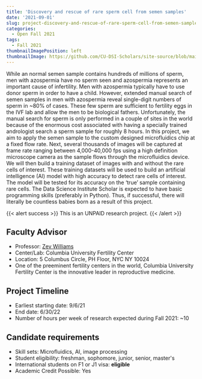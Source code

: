 ```yaml
---
title: 'Discovery and rescue of rare sperm cell from semen samples'
date: '2021-09-01'
slug: project-discovery-and-rescue-of-rare-sperm-cell-from-semen-samples
categories:
  - Open Fall 2021
tags:
  - Fall 2021
thumbnailImagePosition: left
thumbnailImage: https://github.com/CU-DSI-Scholars/site-source/blob/main/static/img/bacteria.png?raw=true
---
```

While an normal semen sample contains hundreds of millions of sperm, men with azospermia have no sperm seen and azospermia represents an important cause of infertility. Men with azospermia typically have to use donor sperm in order to have a child.  However, extended manual search of semen samples in men with azospermia reveal single-digit numbers of sperm in ~80% of cases. These few sperm are sufficient to fertility eggs in the IVF lab and allow the men to be biological fathers.  Unfortunately, the manual search for sperm is only performed in a couple of sites in the world because of the enormous cost associated with having a specially trained andrologist search a sperm sample for roughly 8 hours. In this project, we aim to apply the semen sample to the custom designed microfluidics chip at a fixed flow rate. Next, several thousands of images will be captured at frame rate ranging between 4,000-40,000 fps using a high definition microscope camera as the sample flows through the microfluidics device. We will then build a training dataset of images with and without the rare cells of interest. These training datasets will be used to build an artificial intelligence (AI) model with high accuracy to detect rare cells of interest. The model will be tested for its accuracy on the ‘true’ sample containing rare cells. The Data Science Institute Scholar is expected to have basic programming skills (preferably in Python). Thus, if successful, there will literally be countless babies born as a result of this project.

<!--more-->

{{< alert success >}}
This is an UNPAID research project.
{{< /alert >}}

## Faculty Advisor
+ Professor: [Zev Williams](columbiafertility.org)
+ Center/Lab: Columbia University Fertility Center
+ Location: 5 Columbus Circle, PH Floor, NYC NY 10024
+ One of the preeminent fertility centers in the world, Columbia University Fertility Center is the innovative leader in reproductive medicine.

## Project Timeline
+ Earliest starting date: 9/6/21
+ End date: 6/30/22
+ Number of hours per week of research expected during Fall 2021: ~10

## Candidate requirements
+ Skill sets: Microfluidics, AI, image processing 
+ Student eligibility: freshman, sophomore, junior, senior, master's
+ International students on F1 or J1 visa: **eligible**
+ Academic Credit Possible: Yes

